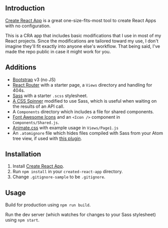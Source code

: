 ## Introduction

[Create React App](https://github.com/facebookincubator/create-react-app) is a great one-size-fits-most tool to create React Apps with no configuration.

This is a CRA app that includes basic modifications that I use in most of my React projects. Since the modifications are tailored toward my use, I don't imagine they'll fit exactly into anyone else's workflow. That being said, I've made the repo public in case it might work for you.

## Additions

- [Bootstrap](http://getbootstrap.com) v3 (no JS)
- [React Router](https://github.com/ReactTraining/react-router) with a starter page, a `Views` directory and handling for 404s.
- [Sass](http://sass-lang.com) with a starter `.scss` stylesheet.
- [A CSS Spinner](https://projects.lukehaas.me/css-loaders/) modified to use Sass, which is useful when waiting on the results of an API call.
- A `Components` directory which includes a file for shared components.
- [Font Awesome Icons](http://fontawesome.io) and an `<Icon />` component in `Components/Shared.js`.
- [Animate.css](https://github.com/daneden/animate.css/) with example usage in `Views/Page1.js`
- An `.atomignore` file which hides files compiled with Sass from your Atom tree view, if used with [this plugin](https://github.com/leny/atom-tree-ignore).

## Installation

1. Install [Create React App](https://github.com/facebookincubator/create-react-app).
2. Run `npm install` in your `created-react-app` directory.
3. Change `.gitignore-sample` to be `.gitignore`.

## Usage

Build for production using `npm run build`.

Run the dev server (which watches for changes to your Sass stylesheet) using `npm start`.
